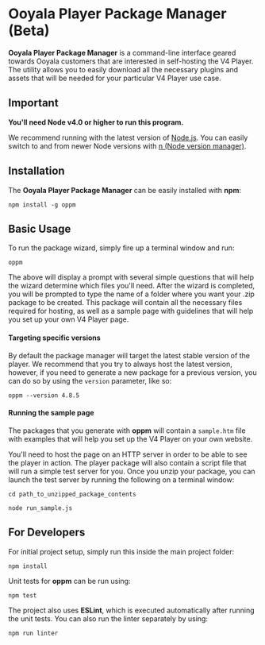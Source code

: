 # Ooyala Player Package Manager (Beta)

**Ooyala Player Package Manager** is a command-line interface geared towards Ooyala customers that are interested in self-hosting the V4 Player. The utility allows you to easily download all the necessary plugins and assets that will be needed for your particular V4 Player use case.

## Important

**You'll need Node v4.0 or higher to run this program.**

We recommend running with the latest version of [Node.js](https://nodejs.org). You can easily switch to and from newer Node versions with [n (Node version manager)](https://github.com/tj/n).

## Installation

The **Ooyala Player Package Manager** can be easily installed with **npm**:
```
npm install -g oppm
```

## Basic Usage

To run the package wizard, simply fire up a terminal window and run:
```
oppm
```
The above will display a prompt with several simple questions that will help the wizard determine which files you'll need. After the wizard is completed, you will be prompted to type the name of a folder where you want your .zip package to be created. This package will contain all the necessary files required for hosting, as well as a sample page with guidelines that will help you set up your own V4 Player page.

#### Targeting specific versions
By default the package manager will target the latest stable version of the player. We recommend that you try to always host the latest version, however, if you need to generate a new package for a previous version, you can do so by using the `version` parameter, like so:
```
oppm --version 4.8.5
```

#### Running the sample page
The packages that you generate with **oppm** will contain a `sample.htm` file with examples that will help you set up the V4 Player on your own website.

You'll need to host the page on an HTTP server in order to be able to see the player in action. The player package will also contain a script file that will run a simple test server for you. Once you unzip your package, you can launch the test server by running the following on a terminal window:
```
cd path_to_unzipped_package_contents
```
```
node run_sample.js
```

## For Developers
For initial project setup, simply run this inside the main project folder:
```
npm install
```

Unit tests for **oppm** can be run using:
```
npm test
```

The project also uses **ESLint**, which is executed automatically after running the unit tests. You can also run the linter separately by using:
```
npm run linter
```

